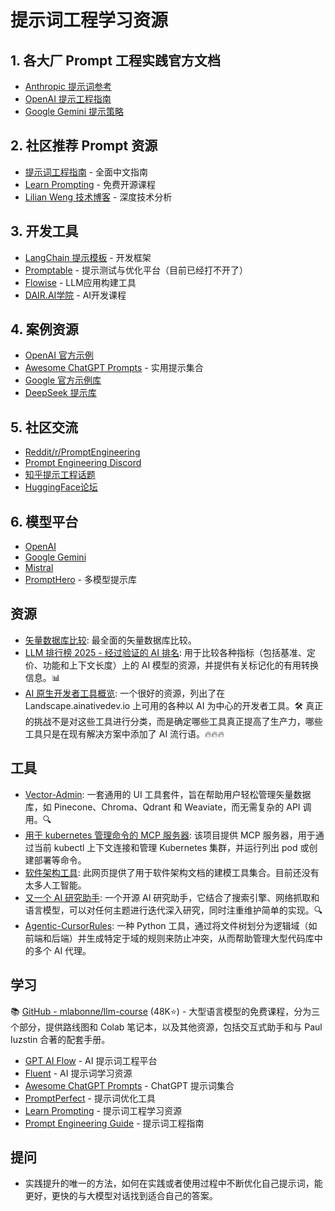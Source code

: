 # 提示词工程学习资源
## 1. 各大厂 Prompt 工程实践官方文档
- [Anthropic 提示词参考](https://docs.anthropic.com/en/home)
- [OpenAI 提示工程指南](https://platform.openai.com/docs/guides/prompt-engineering)  
- [Google Gemini 提示策略](https://ai.google.dev/gemini-api/docs/prompting-strategies)

## 2. 社区推荐 Prompt 资源
- [提示词工程指南](https://www.promptingguide.ai/zh) - 全面中文指南
- [Learn Prompting](https://learnprompting.org/) - 免费开源课程
- [Lilian Weng 技术博客](https://lilianweng.github.io/posts/2023-03-15-prompt-engineering/) - 深度技术分析

## 3. 开发工具
- [LangChain 提示模板](https://python.langchain.com/docs/how_to/#prompt-templates) - 开发框架
- [Promptable](https://promptable.ai/) - 提示测试与优化平台（目前已经打不开了）
- [Flowise](https://flowiseai.com/) - LLM应用构建工具
- [DAIR.AI学院](https://dair-ai.thinkific.com/) - AI开发课程

## 4. 案例资源
- [OpenAI 官方示例](https://platform.openai.com/examples)
- [Awesome ChatGPT Prompts](https://github.com/f/awesome-chatgpt-prompts) - 实用提示集合
- [Google 官方示例库](https://github.com/google-gemini/cookbook/tree/main/examples/prompting)
- [DeepSeek 提示库](https://api-docs.deepseek.com/zh-cn/prompt-library/)

## 5. 社区交流
- [Reddit/r/PromptEngineering](https://www.reddit.com/r/PromptEngineering/)
- [Prompt Engineering Discord](https://discord.gg/promptengineering)
- [知乎提示工程话题](https://www.zhihu.com/topic/20767624)
- [HuggingFace论坛](https://discuss.huggingface.co/c/prompt-engineering/18)

## 6. 模型平台
- [OpenAI](https://platform.openai.com/)
- [Google Gemini](https://gemini.google.com/)  
- [Mistral](https://mistral.ai/)
- [PromptHero](https://prompthero.com/) - 多模型提示库

## 资源

- [矢量数据库比较](https://superlinked.com/vector-db-comparison): 最全面的矢量数据库比较。
- [LLM 排行榜 2025 - 经过验证的 AI 排名](https://llm-stats.com/): 用于比较各种指标（包括基准、定价、功能和上下文长度）上的 AI 模型的资源，并提供有关标记化的有用转换信息。📊
- [AI 原生开发者工具概览](https://landscape.ainativedev.io/): 一个很好的资源，列出了在 Landscape.ainativedev.io 上可用的各种以 AI 为中心的开发者工具。🛠 真正的挑战不是对这些工具进行分类，而是确定哪些工具真正提高了生产力，哪些工具只是在现有解决方案中添加了 AI 流行语。🔥🔥🔥

## 工具

- [Vector-Admin](https://github.com/Mintplex-Labs/vector-admin): 一套通用的 UI 工具套件，旨在帮助用户轻松管理矢量数据库，如 Pinecone、Chroma、Qdrant 和 Weaviate，而无需复杂的 API 调用。🔍
- [用于 kubernetes 管理命令的 MCP 服务器](https://github.com/Flux159/mcp-server-kubernetes): 该项目提供 MCP 服务器，用于通过当前 kubectl 上下文连接和管理 Kubernetes 集群，并运行列出 pod 或创建部署等命令。
- [软件架构工具](https://softwarearchitecture.tools/#modelling-tools): 此网页提供了用于软件架构文档的建模工具集合。目前还没有太多人工智能。
- [又一个 AI 研究助手](https://github.com/dzhng/deep-research): 一个开源 AI 研究助手，它结合了搜索引擎、网络抓取和语言模型，可以对任何主题进行迭代深入研究，同时注重维护简单的实现。🔍
- [Agentic-CursorRules](https://github.com/s-smits/agentic-cursorrules): 一种 Python 工具，通过将文件树划分为逻辑域（如前端和后端）并生成特定于域的规则来防止冲突，从而帮助管理大型代码库中的多个 AI 代理。
## 学习
📚 [GitHub - mlabonne/llm-course](https://github.com/mlabonne/llm-course) (48K⭐️) - 大型语言模型的免费课程，分为三个部分，提供路线图和 Colab 笔记本，以及其他资源，包括交互式助手和与 Paul Iuzstin 合著的配套手册。

- [GPT AI Flow](https://www.gptaiflow.tech) - AI 提示词工程平台
- [Fluent](https://fluent.thinkstu.com/) - AI 提示词学习资源
- [Awesome ChatGPT Prompts](https://github.com/f/awesome-chatgpt-prompts) - ChatGPT 提示词集合
- [PromptPerfect](https://promptperfect.jina.ai/) - 提示词优化工具
- [Learn Prompting](https://learnprompting.org/) - 提示词工程学习资源
- [Prompt Engineering Guide](https://www.promptingguide.ai/) - 提示词工程指南

## 提问
- 实践提升的唯一的方法，如何在实践或者使用过程中不断优化自己提示词，能更好，更快的与大模型对话找到适合自己的答案。